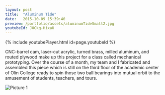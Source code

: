 ```yaml
---
layout: post
title:  "Aluminum Tide"
date:   2015-10-09 15:39:40
preview: /portfolio/assets/aluminumTideSmall2.jpg
youtubeId: JOCkq-HixaU
---
```


{% include youtubePlayer.html id=page.youtubeId %}

CNC-barrel cam, laser-cut acrylic, turned brass, milled aluminum, and routed plywood make up this project for a class called mechanical prototyping. Over the course of a month, my team and I fabricated and assembled this piece which is still on the third floor of the academic center of Olin College ready to spin those two ball bearings into mutual orbit to the amusement of students, teachers, and tours.

![Picture 1]({{"/assets/aluminumTide.jpg"|absolute_url}})

